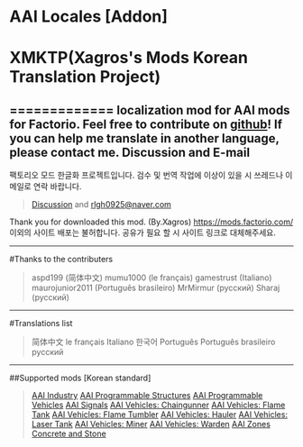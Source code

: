 # AAI Locales [Addon]
# XMKTP(Xagros's Mods Korean Translation Project)
=============
localization mod for AAI mods for Factorio. Feel free to contribute on [github](https://github.com/GimoXagros/aai-locales)!
If you can help me translate in another language, please contact me. Discussion and E-mail
-------------
팩토리오 모드 한글화 프로젝트입니다. 검수 및 번역 작업에 이상이 있을 시 쓰레드나 이메일로 연락 바랍니다.
>[Discussion](https://mods.factorio.com/mods/Xagros/aai-locales/discussion) and rlgh0925@naver.com

Thank you for downloaded this mod. (By.Xagros)
https://mods.factorio.com/ 이외의 사이트 배포는 불허합니다. 공유가 필요 할 시 사이트 링크로 대체해주세요.

*****

#Thanks to the contributers
>aspd199 (简体中文)
mumu1000 (le français)
gamestrust (Italiano)
maurojunior2011 (Português brasileiro)
MrMirmur (русский)
Sharaj (русский)
*****

#Translations list
>简体中文
le français
Italiano
한국어
Português
Português brasileiro
русский

*****

##Supported mods [Korean standard]
>[AAI Industry](https://mods.factorio.com/mods/Earendel/aai-industry)
[AAI Programmable Structures](https://mods.factorio.com/mods/Earendel/aai-programmable-structures)
[AAI Programmable Vehicles](https://mods.factorio.com/mods/Earendel/aai-programmable-vehicles)
[AAI Signals](https://mods.factorio.com/mods/Earendel/aai-signals)
[AAI Vehicles: Chaingunner](https://mods.factorio.com/mods/Earendel/aai-vehicles-chaingunner)
[AAI Vehicles: Flame Tank](https://mods.factorio.com/mods/Earendel/aai-vehicles-flame-tank)
[AAI Vehicles: Flame Tumbler](https://mods.factorio.com/mods/Earendel/aai-vehicles-flame-tumbler)
[AAI Vehicles: Hauler](https://mods.factorio.com/mods/Earendel/aai-vehicles-hauler)
[AAI Vehicles: Laser Tank](https://mods.factorio.com/mods/Earendel/aai-vehicles-laser-tank)
[AAI Vehicles: Miner](https://mods.factorio.com/mods/Earendel/aai-vehicles-miner)
[AAI Vehicles: Warden](https://mods.factorio.com/mods/Earendel/aai-vehicles-warden)
[AAI Zones](https://mods.factorio.com/mods/Earendel/aai-zones)
[Concrete and Stone](https://mods.factorio.com/mods/Earendel/concrete-and-stone)